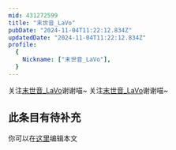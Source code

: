 ```yaml
---
mid: 431272599
title: "末世音_LaVo"
pubDate: "2024-11-04T11:22:12.834Z"
updatedDate: "2024-11-04T11:22:12.834Z"
profile:
  {
    Nickname: ["末世音_LaVo"],
  }
---
```


关注[末世音_LaVo](https://space.bilibili.com/431272599)谢谢喵~ 关注[末世音_LaVo](https://space.bilibili.com/431272599)谢谢喵~

## 此条目有待补充
你可以在[这里](https://github.com/Yuhanawa/VTuber.ICU-Content/edit/master/v/末世音_LaVo/index.md)编辑本文
